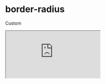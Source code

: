 ---
---

# border-radius

Custom

<div class="iframe_code"><iframe src="https://lstyle.larico.net/dist/border-radius.css" allowfullscreen></iframe></div>

